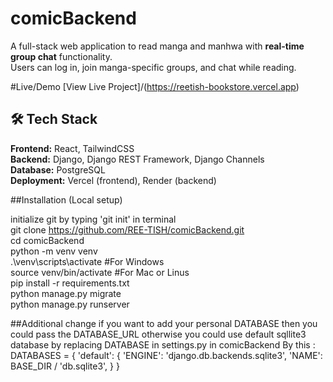 # comicBackend 

A full-stack web application to read manga and manhwa with **real-time group chat** functionality.  
Users can log in, join manga-specific groups, and chat while reading.

#Live/Demo
 [View Live Project]/(https://reetish-bookstore.vercel.app)

 ## 🛠️ Tech Stack
**Frontend:** React, TailwindCSS  
**Backend:** Django, Django REST Framework, Django Channels  
**Database:** PostgreSQL  
**Deployment:** Vercel (frontend), Render (backend)


##Installation (Local setup)

initialize git by typing 'git init' in terminal <br/>
git clone https://github.com/REE-TISH/comicBackend.git <br/>
cd comicBackend <br/>
python -m venv venv <br/>
.\venv\scripts\activate #For Windows <br/>
source venv/bin/activate #For Mac or Linus <br/>
pip install -r requirements.txt <br/>
python manage.py migrate <br/> 
python manage.py runserver<br/>


##Additional change 
if you want to add your personal DATABASE then you could pass the DATABASE_URL otherwise you could use default sqllite3 database by replacing DATABASE in settings.py in comicBackend By this :
DATABASES = {
     'default': {
         'ENGINE': 'django.db.backends.sqlite3',
         'NAME': BASE_DIR / 'db.sqlite3',
     }
 }





